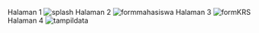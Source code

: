 Halaman 1
![splash](https://github.com/user-attachments/assets/0570d721-b33d-4374-8e4f-293c0eb2d114)
Halaman 2
![formmahasiswa](https://github.com/user-attachments/assets/893f6dac-c358-4ddb-b90d-637680e6c3d1)
Halaman 3
![formKRS](https://github.com/user-attachments/assets/97047afb-bf1e-4d63-9fe3-fe1290b27c00)
Halaman 4
![tampildata](https://github.com/user-attachments/assets/95dffc87-4c14-4dfa-9f6d-194c86012339)
